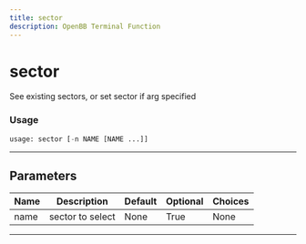 ```yaml
---
title: sector
description: OpenBB Terminal Function
---
```


# sector

See existing sectors, or set sector if arg specified
### Usage 
```python
usage: sector [-n NAME [NAME ...]]
```
---
## Parameters
| Name | Description | Default | Optional | Choices |
| ---- | ----------- | ------- | -------- | ------- |
| name | sector to select | None | True | None |
---

